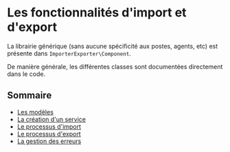# Les fonctionnalités d'import et d'export

La librairie générique (sans aucune spécificité aux postes, agents, etc) est présente dans `ImporterExporter\Component`.

De manière générale, les différentes classes sont documentées directement dans le code.

## Sommaire

* [Les modèles](Modeles.md)
* [La création d'un service](CreationService.md)
* [Le processus d'import](ProcessusImport.md)
* [Le processus d'export](ProcessusExport.md)
* [La gestion des erreurs](Erreurs.md)
